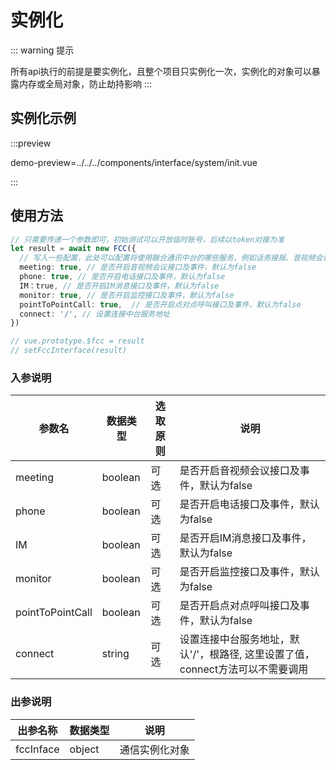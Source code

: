# 实例化

::: warning 提示
<!-- warning -->
所有api执行的前提是要实例化，且整个项目只实例化一次，实例化的对象可以暴露内存或全局对象，防止劫持影响
:::


## 实例化示例

:::preview

demo-preview=../../../components/interface/system/init.vue

:::

## 使用方法

```typescript
// 只需要传递一个参数即可，初始测试可以开放临时账号，后续以token对接为准
let result = await new FCC({
  // 写入一些配置，此处可以配置将使用融合通讯中台的哪些服务，例如话务接报、音视频会议等
  meeting: true, // 是否开启音视频会议接口及事件，默认为false
  phone: true, // 是否开启电话接口及事件，默认为false
  IM：true, // 是否开启IM消息接口及事件，默认为false
  monitor: true, // 是否开启监控接口及事件，默认为false
  pointToPointCall: true,  // 是否开启点对点呼叫接口及事件，默认为false
  connect: '/', // 设置连接中台服务地址
})

// vue.prototype.$fcc = result
// setFccInterface(result)
```
<!-- **入参说明** -->
### 入参说明

| **参数名** | **数据类型** | **选取原则** |**说明** |
| ---------- | ------------ | ------------ | ------------------ |
| meeting      | boolean       | 可选         | 是否开启音视频会议接口及事件，默认为false |
| phone      | boolean       | 可选         | 是否开启电话接口及事件，默认为false |
| IM      | boolean       | 可选         | 是否开启IM消息接口及事件，默认为false |
| monitor      | boolean       | 可选         | 是否开启监控接口及事件，默认为false |
| pointToPointCall      | boolean       | 可选         | 是否开启点对点呼叫接口及事件，默认为false |
| connect      | string       | 可选         | 设置连接中台服务地址，默认'/'，根路径, 这里设置了值，connect方法可以不需要调用 |

### 出参说明

| **出参名称** | **数据类型** | **说明**                         |
| -------- | -------- | ------------------------------ |
| fccInface   | object   | 通信实例化对象 |
